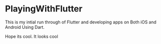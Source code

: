 # PlayingWithFlutter

This is my intial run through of Flutter and developing apps on Both iOS and Android Using Dart.

Hope its cool. It looks cool
